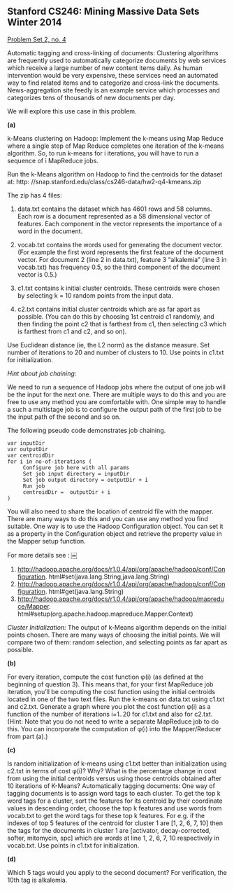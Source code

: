 ## Stanford CS246: Mining Massive Data Sets Winter 2014 ##

[Problem Set 2, no. 4](http://web.stanford.edu/class/cs246/homeworks/hw2.pdf)

Automatic tagging and cross-linking of documents: Clustering algorithms are frequently used to automatically categorize documents by web services which receive a large number of new content items daily. As human intervention would be very expensive, these services need an automated way to find related items and to categorize and cross-link the documents. News-aggregation site feedly is an example service which processes and categorizes tens of thousands of new documents per day.

We will explore this use case in this problem.

**(a)**

k-Means clustering on Hadoop: Implement the k-means using Map Reduce where a single step of Map Reduce completes one iteration of the k-means algorithm. So, to run k-means for i iterations, you will have to run a sequence of i MapReduce jobs.

Run the k-Means algorithm on Hadoop to find the centroids for the dataset at: http: //snap.stanford.edu/class/cs246-data/hw2-q4-kmeans.zip

The zip has 4 files:
  1. data.txt contains the dataset which has 4601 rows and 58 columns. Each row is a document represented as a 58 dimensional vector of features. Each component in the vector represents the importance of a word in the document.
  2. vocab.txt contains the words used for generating the document vector. (For example the first word represents the first feature of the document vector. For document 2 (line 2 in data.txt), feature 3 “alkalemia” (line 3 in vocab.txt) has frequency 0.5, so the third component of the document vector is 0.5.)
  3. c1.txt contains k initial cluster centroids. These centroids were chosen by selecting k = 10 random points from the input data.

  4. c2.txt contains initial cluster centroids which are as far apart as possible. (You can do this by choosing 1st centroid c1 randomly, and then finding the point c2 that is farthest from c1, then selecting c3 which is farthest from c1 and c2, and so on).

Use Euclidean distance (ie, the L2 norm) as the distance measure. Set number of iterations to 20 and number of clusters to 10. Use points in c1.txt for initialization.

_Hint about job chaining:_

We need to run a sequence of Hadoop jobs where the output of one job will be the input for the next one. There are multiple ways to do this and you are free to use any method you are comfortable with. One simple way to handle a such a multistage job is to configure the output path of the first job to be the input path of the second and so on.

The following pseudo code demonstrates job chaining.
```
var inputDir
var outputDir
var centroidDir
for i in no-of-iterations (
     Configure job here with all params
     Set job input directory = inputDir
     Set job output directory = outputDir + i
     Run job
     centroidDir =  outputDir + i
)
```
You will also need to share the location of centroid file with the mapper. There are many ways to do this and you can use any method you find suitable. One way is to use the Hadoop Configuration object. You can set it as a property in the Configuration object and retrieve the property value in the Mapper setup function.

For more details see :
￼
 1. http://hadoop.apache.org/docs/r1.0.4/api/org/apache/hadoop/conf/Configuration. html#set(java.lang.String,java.lang.String)
 2. http://hadoop.apache.org/docs/r1.0.4/api/org/apache/hadoop/conf/Configuration. html#get(java.lang.String)
 3. http://hadoop.apache.org/docs/r1.0.4/api/org/apache/hadoop/mapreduce/Mapper. html#setup(org.apache.hadoop.mapreduce.Mapper.Context)


_Cluster Initialization:_ The output of k-Means algorithm depends on the initial points chosen. There are many ways of choosing the initial points. We will compare two of them: random selection, and selecting points as far apart as possible.


**(b)**

For every iteration, compute the cost function φ(i) (as defined at the beginning of question 3). This means that, for your first MapReduce job iteration, you’ll be computing the cost function using the initial centroids located in one of the two text files. Run the k-means on data.txt using c1.txt and c2.txt. Generate a graph where you plot the cost function φ(i) as a function of the number of iterations i=1..20 for c1.txt and also for c2.txt.
(Hint: Note that you do not need to write a separate MapReduce job to do this. You can incorporate the computation of φ(i) into the Mapper/Reducer from part (a).)


**(c)**

Is random initialization of k-means using c1.txt better than initialization using c2.txt in terms of cost φ(i)? Why? What is the percentage change in cost from using the initial centroids versus using those centroids obtained after 10 iterations of K-Means?
Automatically tagging documents: One way of tagging documents is to assign word tags to each cluster. To get the top k word tags for a cluster, sort the features for its centroid by their coordinate values in descending order, choose the top k features and use words from vocab.txt to get the word tags for these top k features.
For e.g. if the indexes of top 5 features of the centroid for cluster 1 are [1, 2, 6, 7, 10] then the tags for the documents in cluster 1 are [activator, decay-corrected, softer, mitomycin, spc] which are words at line 1, 2, 6, 7, 10 respectively in vocab.txt.
Use points in c1.txt for initialization.

**(d)**

Which 5 tags would you apply to the second document? For verification, the 10th tag is alkalemia.
